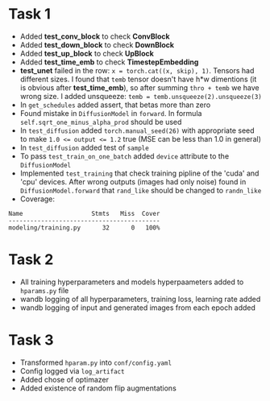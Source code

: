 # Task 1

* Added **test_conv_block** to check **ConvBlock**
* Added **test_down_block** to check **DownBlock**
* Added **test_up_block** to check **UpBlock**
* Added **test_time_emb** to check **TimestepEmbedding**
* **test_unet** failed in the row: ```x = torch.cat((x, skip), 1)```. Tensors had different sizes. I found that ```temb``` tensor doesn't have h*w dimentions (it is obvious after **test_time_emb**), so after summing ```thro + temb``` we have wrong size. I added unsqueeze: ```temb = temb.unsqueeze(2).unsqueeze(3)```
* In ```get_schedules``` added assert, that betas more than zero
* Found mistake in ```DiffusionModel``` in ```forward```. In formula ```self.sqrt_one_minus_alpha_prod``` should be used
* In ```test_diffusion``` added ```torch.manual_seed(26)``` with appropriate seed to make ```1.0 <= output <= 1.2``` true (MSE can be less than 1.0 in general)
* In ```test_diffusion``` added test of ```sample```
* To pass ```test_train_on_one_batch``` added ```device``` attribute to the ```DiffusionModel```
* Implemented ```test_training``` that check training pipline of the 'cuda' and 'cpu' devices. After wrong outputs (images had only noise) found in ```DiffusionModel.forward``` that ```rand_like``` should be changed to ```randn_like```
* Coverage:
```
Name                   Stmts   Miss  Cover
------------------------------------------
modeling/training.py      32      0   100%
```


# Task 2

* All training hyperparameters and models hyperpaameters added to ```hparams.py``` file
* wandb logging of all hyperparameters, training loss, learning rate added
* wandb logging of input and generated images from each epoch added

# Task 3

* Transformed ```hparam.py``` into ```conf/config.yaml```
* Config logged via ```log_artifact```
* Added chose of optimazer
* Added existence of random flip augmentations